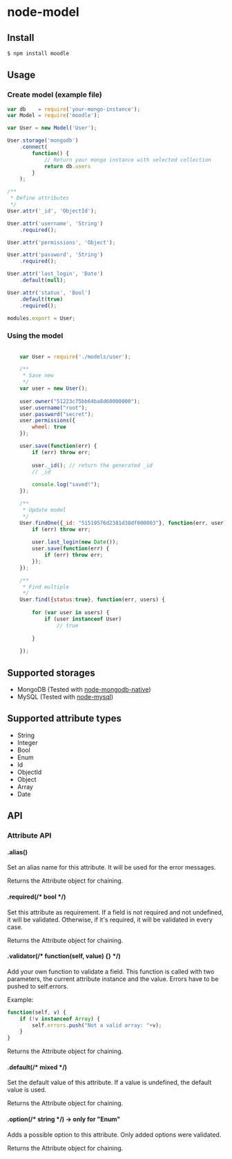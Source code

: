 node-model
==========

## Install
```bash
$ npm install moodle
```

## Usage

### Create model (example file)
```javascript
var db    = require('your-mongo-instance');
var Model = require('moodle');

var User = new Model('User');

User.storage('mongodb')
    .connect(
        function() { 
            // Return your mongo instance with selected collection
            return db.users 
        }
    );

/**
 * Define attributes
 */
User.attr('_id', 'ObjectId');

User.attr('username', 'String')
    .required();

User.attr('permissions', 'Object');

User.attr('password', 'String')
    .required();

User.attr('last_login', 'Date')
    .default(null);

User.attr('status', 'Bool')
    .default(true)
    .required();

modules.export = User;

```

### Using the model
```javascript
    
    var User = require('./models/user');

    /**
     * Save new
     */
    var user = new User();
    
    user.owner("51223c75bb64ba8d60000000");
    user.username("root");
    user.password("secret");
    user.permissions({
        wheel: true
    });

    user.save(function(err) {
        if (err) throw err;
        
        user._id(); // return the generated _id
        // _id
        
        console.log("saved!");
    });

    /**
     * Update model
     */
    User.findOne({_id: "51519576d2381d38df000003"}, function(err, user) {
        if (err) throw err;
        
        user.last_login(new Date());
        user.save(function(err) {
            if (err) throw err;
        });
    });

    /**
     * Find multiple
     */
    User.find({status:true}, function(err, users) {
    
        for (var user in users) {
            if (user instanceof User)
                // true
        
        }
    
    });

```

## Supported storages

* MongoDB (Tested with [node-mongodb-native](https://github.com/mongodb/node-mongodb-native))
* MySQL (Tested with [node-mysql](https://github.com/felixge/node-mysql))

## Supported attribute types

* String
* Integer
* Bool
* Enum
* Id
* ObjectId
* Object
* Array
* Date

## API

### Attribute API

#### .alias()

Set an alias name for this attribute. It will be used for the error messages.

Returns the Attribute object for chaining.

#### .required(/* bool */)

Set this attribute as requirement. If a field is not required and not undefined, it will be validated.
Otherwise, if it's required, it will be validated in every case.

Returns the Attribute object for chaining.

#### .validator(/* function(self, value) {} */)

Add your own function to validate a field. This function is called with two parameters,
the current attribute instance and the value. Errors have to be pushed to self.errors.

Example:
```javascript
function(self, v) {
    if (!v instanceof Array) {
        self.errors.push("Not a valid array: "+v);
    }
}
```

Returns the Attribute object for chaining.

#### .default(/* mixed */)

Set the default value of this attribute. If a value is undefined, the default value is used.

Returns the Attribute object for chaining.

#### .option(/* string */) -> only for "Enum"

Adds a possible option to this attribute. Only added options were validated.

Returns the Attribute object for chaining.

